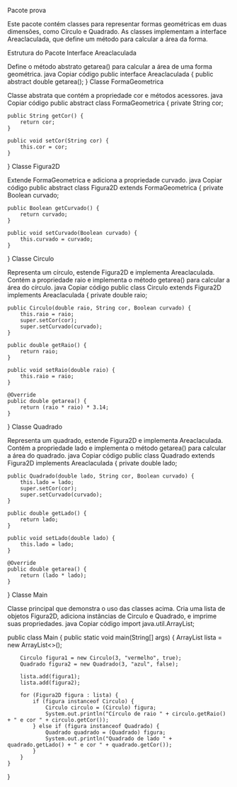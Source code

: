 Pacote prova

Este pacote contém classes para representar formas geométricas em duas dimensões, como Círculo e Quadrado. As classes implementam a interface Areaclaculada, que define um método para calcular a área da forma.

Estrutura do Pacote
Interface Areaclaculada

Define o método abstrato getarea() para calcular a área de uma forma geométrica.
java
Copiar código
public interface Areaclaculada {
    public abstract double getarea();
}
Classe FormaGeometrica

Classe abstrata que contém a propriedade cor e métodos acessores.
java
Copiar código
public abstract class FormaGeometrica {
    private String cor;

    public String getCor() {
        return cor;
    }

    public void setCor(String cor) {
        this.cor = cor;
    }
}
Classe Figura2D

Extende FormaGeometrica e adiciona a propriedade curvado.
java
Copiar código
public abstract class Figura2D extends FormaGeometrica {
    private Boolean curvado;

    public Boolean getCurvado() {
        return curvado;
    }

    public void setCurvado(Boolean curvado) {
        this.curvado = curvado;
    }
}
Classe Circulo

Representa um círculo, estende Figura2D e implementa Areaclaculada.
Contém a propriedade raio e implementa o método getarea() para calcular a área do círculo.
java
Copiar código
public class Circulo extends Figura2D implements Areaclaculada {
    private double raio;

    public Circulo(double raio, String cor, Boolean curvado) {
        this.raio = raio;
        super.setCor(cor);
        super.setCurvado(curvado);
    }

    public double getRaio() {
        return raio;
    }

    public void setRaio(double raio) {
        this.raio = raio;
    }

    @Override
    public double getarea() {
        return (raio * raio) * 3.14;
    }
}
Classe Quadrado

Representa um quadrado, estende Figura2D e implementa Areaclaculada.
Contém a propriedade lado e implementa o método getarea() para calcular a área do quadrado.
java
Copiar código
public class Quadrado extends Figura2D implements Areaclaculada {
    private double lado;

    public Quadrado(double lado, String cor, Boolean curvado) {
        this.lado = lado;
        super.setCor(cor);
        super.setCurvado(curvado);
    }

    public double getLado() {
        return lado;
    }

    public void setLado(double lado) {
        this.lado = lado;
    }

    @Override
    public double getarea() {
        return (lado * lado);
    }
}
Classe Main

Classe principal que demonstra o uso das classes acima.
Cria uma lista de objetos Figura2D, adiciona instâncias de Circulo e Quadrado, e imprime suas propriedades.
java
Copiar código
import java.util.ArrayList;

public class Main {
    public static void main(String[] args) {
        ArrayList<Figura2D> lista = new ArrayList<>();

        Circulo figura1 = new Circulo(3, "vermelho", true);
        Quadrado figura2 = new Quadrado(3, "azul", false);

        lista.add(figura1);
        lista.add(figura2);

        for (Figura2D figura : lista) {
            if (figura instanceof Circulo) {
                Circulo circulo = (Circulo) figura;
                System.out.println("Círculo de raio " + circulo.getRaio() + " e cor " + circulo.getCor());
            } else if (figura instanceof Quadrado) {
                Quadrado quadrado = (Quadrado) figura;
                System.out.println("Quadrado de lado " + quadrado.getLado() + " e cor " + quadrado.getCor());
            }
        }
    }
}

